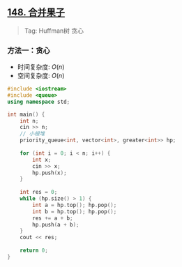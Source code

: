 ## [148. 合并果子](https://www.acwing.com/problem/content/150/)

> Tag: Huffman树 贪心

### 方法一：贪心
* 时间复杂度: ${O(n)}$
* 空间复杂度: ${O(n)}$
```c++
#include <iostream>
#include <queue>
using namespace std;

int main() {
    int n;
    cin >> n;
    // 小根堆
    priority_queue<int, vector<int>, greater<int>> hp;
    
    for (int i = 0; i < n; i++) {
        int x;
        cin >> x;
        hp.push(x);
    }
    
    int res = 0;
    while (hp.size() > 1) {
        int a = hp.top(); hp.pop();
        int b = hp.top(); hp.pop();
        res += a + b;
        hp.push(a + b);
    }
    cout << res;
    
    return 0;
}
```